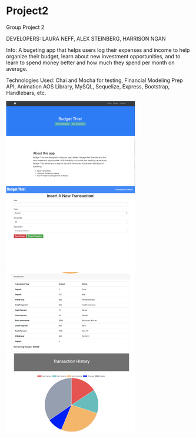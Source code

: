 # Project2
Group Project 2

DEVELOPERS: LAURA NEFF, ALEX STEINBERG, HARRISON NGAN

Info: A bugeting app that helps users log their expenses and income to help organize their budget, learn about new investment opportunities, and to
learn to spend money better and how much they spend per month on average. 

Technologies Used: Chai and Mocha for testing, Financial Modeling Prep API, Animation AOS Library, MySQL, Sequelize, Express, Bootstrap, Handlebars, etc.


<img src="pics/main.png" width="350">
<br>
<img src="pics/input.png" width="350">
<br>
<img src="pics/transactions.png" width="350">
<br>
<img src="pics/pie.png" width="350">

